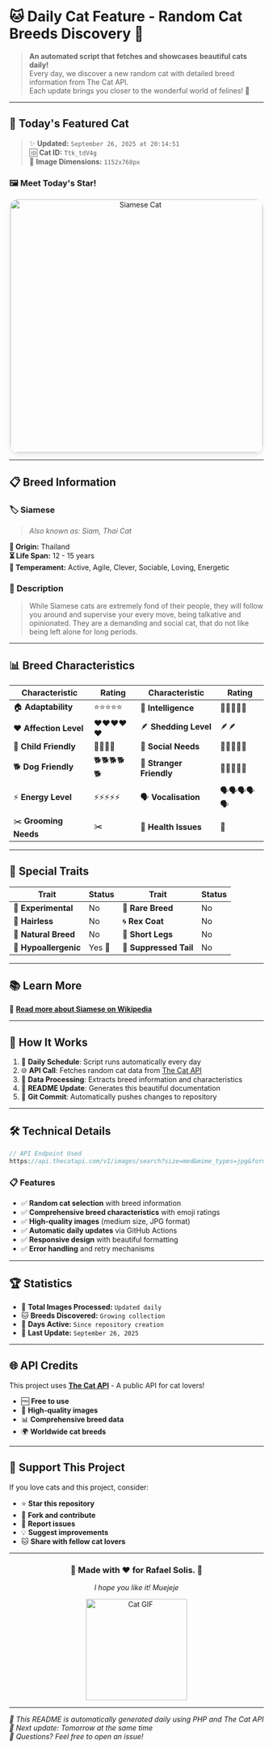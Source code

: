 # 🐱 Daily Cat Feature - Random Cat Breeds Discovery 🎯

> **An automated script that fetches and showcases beautiful cats daily!**  
> Every day, we discover a new random cat with detailed breed information from The Cat API.  
> Each update brings you closer to the wonderful world of felines! 🐾

---

## 🌟 Today's Featured Cat
> ✨ **Updated:** `September 26, 2025 at 20:14:51`  
> 🆔 **Cat ID:** `Ttk_tdV4g`  
> 📐 **Image Dimensions:** `1152x768px`

### 🖼️ Meet Today's Star!

<div align="center">
  <img src="https://cdn2.thecatapi.com/images/Ttk_tdV4g.jpg" alt="Siamese Cat" width="500" style="border-radius: 15px; box-shadow: 0 4px 8px rgba(0,0,0,0.1);">
</div>

---

## 📋 Breed Information

### 🏷️ **Siamese**
> *Also known as: Siam, Thai Cat*

**📍 Origin:** Thailand  
**⏳ Life Span:** 12 - 15 years  
**🧬 Temperament:** Active, Agile, Clever, Sociable, Loving, Energetic  

### 📖 Description
> While Siamese cats are extremely fond of their people, they will follow you around and supervise your every move, being talkative and opinionated. They are a demanding and social cat, that do not like being left alone for long periods.

---

## 📊 Breed Characteristics

| Characteristic | Rating | Characteristic | Rating |
|---|---|---|---|
| 🏠 **Adaptability** | ⭐⭐⭐⭐⭐ | 🧠 **Intelligence** | 🧠🧠🧠🧠🧠 |
| ❤️ **Affection Level** | ❤️❤️❤️❤️❤️ | 🪶 **Shedding Level** | 🪶🪶 |
| 👶 **Child Friendly** | 👶👶👶👶 | 👥 **Social Needs** | 👥👥👥👥👥 |
| 🐕 **Dog Friendly** | 🐕🐕🐕🐕🐕 | 🤝 **Stranger Friendly** | 🤝🤝🤝🤝🤝 |
| ⚡ **Energy Level** | ⚡⚡⚡⚡⚡ | 🗣️ **Vocalisation** | 🗣️🗣️🗣️🗣️🗣️ |
| ✂️ **Grooming Needs** | ✂️ | 🏥 **Health Issues** | 🏥 |

---

## 🧬 Special Traits

| Trait | Status | Trait | Status |
|---|---|---|---|
| 🧪 **Experimental** | No | 💎 **Rare Breed** | No |
| 🦲 **Hairless** | No | 🌀 **Rex Coat** | No |
| 🌿 **Natural Breed** | No | 🦵 **Short Legs** | No |
| 🌿 **Hypoallergenic** | Yes 🌿 | 🐾 **Suppressed Tail** | No |

---
## 📚 Learn More
🔗 **[Read more about Siamese on Wikipedia](https://en.wikipedia.org/wiki/Siamese_(cat))**

---
## 🚀 How It Works

1. 📅 **Daily Schedule**: Script runs automatically every day
2. 🌐 **API Call**: Fetches random cat data from [The Cat API](https://thecatapi.com/)
3. 🔄 **Data Processing**: Extracts breed information and characteristics  
4. 📝 **README Update**: Generates this beautiful documentation
5. 🔄 **Git Commit**: Automatically pushes changes to repository

---

## 🛠️ Technical Details

```php
// API Endpoint Used
https://api.thecatapi.com/v1/images/search?size=med&mime_types=jpg&format=json&has_breeds=true&order=RANDOM&page=0&limit=1
```

### 📋 Features
- ✅ **Random cat selection** with breed information
- ✅ **Comprehensive breed characteristics** with emoji ratings
- ✅ **High-quality images** (medium size, JPG format)
- ✅ **Automatic daily updates** via GitHub Actions
- ✅ **Responsive design** with beautiful formatting
- ✅ **Error handling** and retry mechanisms

---

## 🏆 Statistics

- 📸 **Total Images Processed:** `Updated daily`
- 🐱 **Breeds Discovered:** `Growing collection`  
- 📅 **Days Active:** `Since repository creation`
- 🔄 **Last Update:** `September 26, 2025`

---

## 🌐 API Credits

This project uses **[The Cat API](https://thecatapi.com/)** - A public API for cat lovers!  
- 🆓 **Free to use**
- 📸 **High-quality images**
- 📊 **Comprehensive breed data**
- 🌍 **Worldwide cat breeds**

---

## 💝 Support This Project

If you love cats and this project, consider:

- ⭐ **Star this repository**
- 🍴 **Fork and contribute**
- 🐛 **Report issues**
- 💡 **Suggest improvements**
- 🐱 **Share with fellow cat lovers**

---

<div align="center">
  <h3>🐾 Made with ❤️ for Rafael Solis. 🐾</h3>
  <p><em>I hope you like it! Muejeje</em></p>
  
  <img src="https://media.giphy.com/media/JIX9t2j0ZTN9S/giphy.gif" width="200" alt="Cat GIF">
</div>

---

*📝 This README is automatically generated daily using PHP and The Cat API*  
*🔄 Next update: Tomorrow at the same time*  
*📧 Questions? Feel free to open an issue!*

<!-- Generated automatically on 2025-09-26 20:14:51 UTC | Image ID: Ttk_tdV4g -->